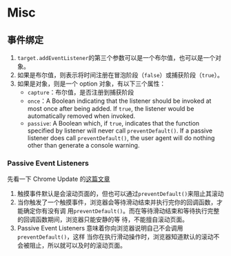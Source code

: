 # Misc

## 事件绑定
1. `target.addEventListener`的第三个参数可以是一个布尔值，也可以是一个对象。
2. 如果是布尔值，则表示将时间注册在冒泡阶段（`false`）或捕获阶段（`true`）。
3. 如果是对象，则是一个 option 对象，有以下三个属性：
    * `capture`：布尔值，是否注册到捕获阶段
    * `once`：A Boolean indicating that the listener should be invoked at most
        once after being added. If `true`, the listener would be automatically
        removed when invoked.
    * `passive`: A Boolean which, if `true`, indicates that the function
        specified by listener will never call `preventDefault()`. If a passive
        listener does call `preventDefault()`, the user agent will do nothing
        other than generate a console warning.

### Passive Event Listeners
先看一下 Chrome Update 的[这篇文章](https://developers.google.com/web/updates/2016/06/passive-event-listeners?hl=zh-cn)
1. 触摸事件默认是会滚动页面的，但也可以通过`preventDefault()`来阻止其滚动
2. 当你触发了一个触摸事件，浏览器会等待滑动结束并执行完你的回调函数，才能确定你有没有调
用`preventDefault()`。而在等待滑动结束和等待执行完整的回调函数期间，浏览器只能安静的等
待，不能擅自滚动页面。
3. Passive Event Listeners 意味着你向浏览器说明自己不会调用`preventDefault()`，这样
当你在执行滑动操作时，浏览器知道默认的滚动不会被阻止，所以就可以及时的滚动页面。
